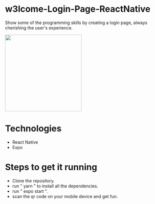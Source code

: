 # w3lcome-Login-Page-ReactNative
Show some of the programming skills by creating a login page, always cherishing the user's experience.

<img src="loginPageGif.gif" width="250" />

# Technologies
 - React Native
 - Expo
 
# Steps to get it running

 - Clone the repository.
 - run " yarn " to install all the dependencies.
 - run " expo start ".
 - scan the qr code on your mobile device and get fun.
